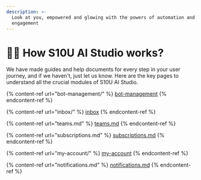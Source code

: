 ```yaml
---
description: >-
  Look at you, empowered and glowing with the powers of automation and customer
  engagement
---
```


# 🏃‍♂️ How S10U AI Studio works?

We have made guides and help documents for every step in your user journey, and if we haven't, just let us know. Here are the key pages to understand all the crucial modules of S10U AI Studio.

{% content-ref url="bot-management/" %}
[bot-management](bot-management/)
{% endcontent-ref %}

{% content-ref url="inbox/" %}
[inbox](inbox/)
{% endcontent-ref %}

{% content-ref url="teams.md" %}
[teams.md](teams.md)
{% endcontent-ref %}

{% content-ref url="subscriptions.md" %}
[subscriptions.md](subscriptions.md)
{% endcontent-ref %}

{% content-ref url="my-account/" %}
[my-account](my-account/)
{% endcontent-ref %}

{% content-ref url="notifications.md" %}
[notifications.md](notifications.md)
{% endcontent-ref %}
